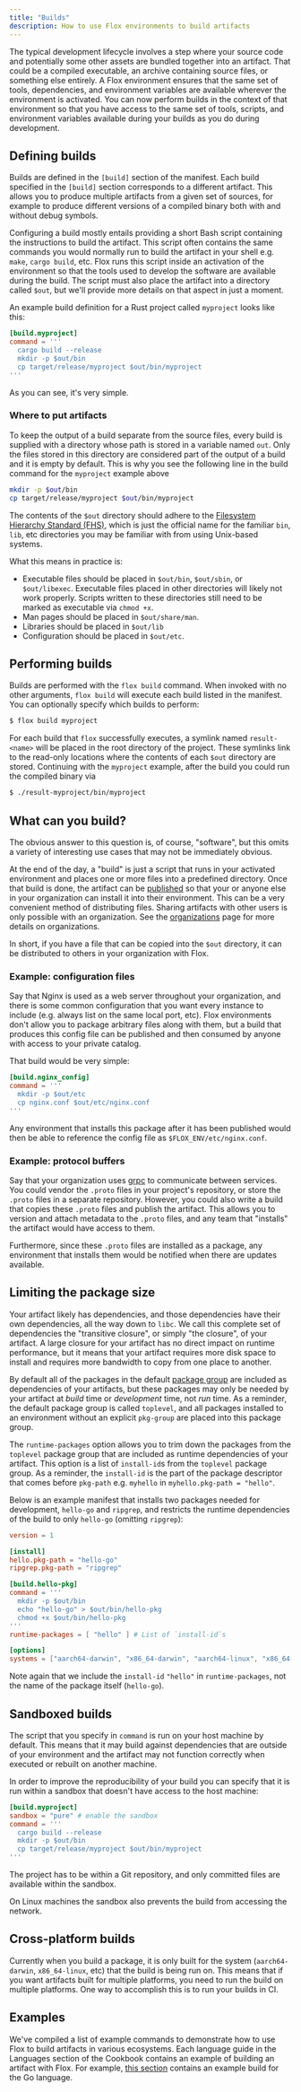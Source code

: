 ```yaml
---
title: "Builds"
description: How to use Flox environments to build artifacts 
---
```


The typical development lifecycle involves a step where your source code and
potentially some other assets are bundled together into an artifact.
That could be a compiled executable, an archive containing source files, or
something else entirely.
A Flox environment ensures that the same set of tools, dependencies, and
environment variables are available wherever the environment is activated.
You can now perform builds in the context of that environment so that you have
access to the same set of tools, scripts, and environment variables available
during your builds as you do during development.

## Defining builds

Builds are defined in the `[build]` section of the manifest.
Each build specified in the `[build]` section corresponds to a different
artifact.
This allows you to produce multiple artifacts from a given set of sources,
for example to produce different versions of a compiled binary both with
and without debug symbols.

Configuring a build mostly entails providing a short Bash script containing the
instructions to build the artifact.
This script often contains the same commands you would normally run to build
the artifact in your shell e.g. `make`, `cargo build`, etc.
Flox runs this script inside an activation of the environment so that the tools
used to develop the software are available during the build.
The script must also place the artifact into a directory called `$out`,
but we'll provide more details on that aspect in just a moment.

An example build definition for a Rust project called `myproject` looks like
this:

```toml
[build.myproject]
command = '''
  cargo build --release
  mkdir -p $out/bin
  cp target/release/myproject $out/bin/myproject
'''
```

As you can see, it's very simple.

### Where to put artifacts

To keep the output of a build separate from the source files,
every build is supplied with a directory whose path is stored in a variable
named `out`.
Only the files stored in this directory are considered part of the output of
a build and it is empty by default.
This is why you see the following line in the build command for the `myproject`
example above

```sh
mkdir -p $out/bin
cp target/release/myproject $out/bin/myproject
```

The contents of the `$out` directory should adhere to the
[Filesystem Hierarchy Standard (FHS)][fhs-docs],
which is just the official name for the familiar `bin`, `lib`, etc directories
you may be familiar with from using Unix-based systems.

What this means in practice is:

- Executable files should be placed in `$out/bin`, `$out/sbin`,
  or `$out/libexec`. Executable files placed in other directories will likely
  not work properly. Scripts written to these directories still need to be
  marked as executable via `chmod +x`.
- Man pages should be placed in `$out/share/man`.
- Libraries should be placed in `$out/lib`
- Configuration should be placed in `$out/etc`.

## Performing builds

Builds are performed with the `flox build` command.
When invoked with no other arguments, `flox build` will execute each build
listed in the manifest.
You can optionally specify which builds to perform:

```bash
$ flox build myproject
```

For each build that `flox` successfully executes,
a symlink named `result-<name>` will be placed in the root directory of the
project.
These symlinks link to the read-only locations where the contents of each
`$out` directory are stored.
Continuing with the `myproject` example,
after the build you could run the compiled binary via

```bash
$ ./result-myproject/bin/myproject
```

## What can you build?

The obvious answer to this question is, of course, "software",
but this omits a variety of interesting use cases that may not be immediately
obvious.

At the end of the day, a "build" is just a script that runs in your activated
environment and places one or more files into a predefined directory.
Once that build is done, the artifact can be [published][publish-concept] so
that your or anyone else in your organization can install it into their environment.
This can be a very convenient method of distributing files.
Sharing artifacts with other users is only possible with an organization.
See the [organizations][organizations-concept] page for more details on organizations.

In short, if you have a file that can be copied into the `$out` directory,
it can be distributed to others in your organization with Flox.

### Example: configuration files

Say that Nginx is used as a web server throughout your organization, and there
is some common configuration that you want every instance to include
(e.g. always list on the same local port, etc).
Flox environments don't allow you to package arbitrary files along with them,
but a build that produces this config file can be published and then consumed
by anyone with access to your private catalog.

That build would be very simple:

```toml
[build.nginx_config]
command = '''
  mkdir -p $out/etc
  cp nginx.conf $out/etc/nginx.conf
'''
```

Any environment that installs this package after it has been published would
then be able to reference the config file as `$FLOX_ENV/etc/nginx.conf`.

### Example: protocol buffers

Say that your organization uses [grpc][grpc] to communicate between services.
You could vendor the `.proto` files in your project's repository, or store
the `.proto` files in a separate repository.
However, you could also write a build that copies these `.proto` files and
publish the artifact.
This allows you to version and attach metadata to the `.proto` files,
and any team that "installs" the artifact would have access to them.

Furthermore, since these `.proto` files are installed as a package,
any environment that installs them would be notified when there are updates
available.

## Limiting the package size

Your artifact likely has dependencies,
and those dependencies have their own dependencies,
all the way down to `libc`.
We call this complete set of dependencies the "transitive closure",
or simply "the closure", of your artifact.
A large closure for your artifact has no direct impact on runtime performance,
but it means that your artifact requires more disk space to install and requires
more bandwidth to copy from one place to another.

By default all of the packages in the default [package group][pkg-groups] are
included as dependencies of your artifacts,
but these packages may only be needed by your artifact at _build_ time or _development_ time,
not _run_ time.
As a reminder, the default package group is called `toplevel`,
and all packages installed to an environment without an explicit `pkg-group`
are placed into this package group.

The `runtime-packages` option allows you to trim down the packages from the `toplevel`
package group that are included as runtime dependencies of your artifact.
This option is a list of `install-id`s from the `toplevel` package group.
As a reminder, the `install-id` is the part of the package descriptor that
comes before `pkg-path` e.g. `myhello` in `myhello.pkg-path = "hello"`.

Below is an example manifest that installs two packages needed for development,
`hello-go` and `ripgrep`, and restricts the runtime dependencies of the build to
only `hello-go` (omitting `ripgrep`):

```toml
version = 1

[install]
hello.pkg-path = "hello-go"
ripgrep.pkg-path = "ripgrep"

[build.hello-pkg]
command = '''
  mkdir -p $out/bin
  echo "hello-go" > $out/bin/hello-pkg
  chmod +x $out/bin/hello-pkg
'''
runtime-packages = [ "hello" ] # List of `install-id`s

[options]
systems = ["aarch64-darwin", "x86_64-darwin", "aarch64-linux", "x86_64-linux"]
```

Note again that we include the `install-id` `"hello"` in `runtime-packages`,
not the name of the package itself (`hello-go`).

## Sandboxed builds

The script that you specify in `command` is run on your host machine by default.
This means that it may build against dependencies that are outside of your
environment and the artifact may not function correctly when executed or rebuilt
on another machine.

In order to improve the reproducibility of your build you can specify that it is
run within a sandbox that doesn't have access to the host machine:

```toml
[build.myproject]
sandbox = "pure" # enable the sandbox
command = '''
  cargo build --release
  mkdir -p $out/bin
  cp target/release/myproject $out/bin/myproject
'''
```

The project has to be within a Git repository, and only committed files are
available within the sandbox.

On Linux machines the sandbox also prevents the build from accessing the
network.

## Cross-platform builds

Currently when you build a package, it is only built for the system (`aarch64-darwin`, `x86_64-linux`, etc) that the build is being run on.
This means that if you want artifacts built for multiple platforms, you need to run the build on multiple platforms.
One way to accomplish this is to run your builds in CI.

## Examples

We've compiled a list of example commands to demonstrate how to use Flox to
build artifacts in various ecosystems.
Each language guide in the Languages section of the Cookbook contains an example of building an artifact with Flox.
For example, [this section][go-example] contains an example build for the Go language.

[services-concept]: ./services.md
[publish-concept]: ./publishing.md
[fhs-docs]: https://en.wikipedia.org/wiki/Filesystem_Hierarchy_Standard
[pkg-groups]: ./manifest.md#installing-packages-to-package-groups
[pkg-groups]: ../reference/command-reference/manifest.toml.md#package-descriptors
[grpc]: https://grpc.io/
[organizations-concept]: ./organizations.md
[go-example]: ../cookbook/languages/go.md#build-with-flox
